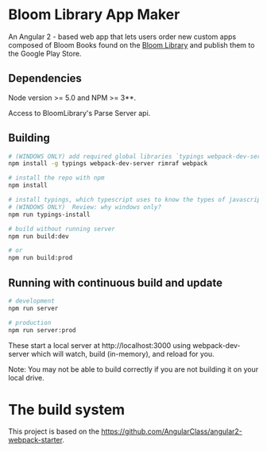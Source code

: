 # Bloom Library App Maker

An Angular 2 - based web app that lets users order new custom apps composed of Bloom Books found on the [Bloom Library](http://bloomlibrary.org) and publish them to the Google Play Store.

## Dependencies
Node version >= 5.0 and NPM >= 3**.

Access to BloomLibrary's Parse Server api.

## Building
```bash
# (WINDOWS ONLY) add required global libraries `typings webpack-dev-server rimraf webpack`
npm install -g typings webpack-dev-server rimraf webpack

# install the repo with npm
npm install

# install typings, which typescript uses to know the types of javascript libraries
# (WINDOWS ONLY)  Review: why windows only?
npm run typings-install

# build without running server
npm run build:dev

# or
npm run build:prod
```

## Running with continuous build and update

```bash
# development
npm run server

# production
npm run server:prod
```
These start a local server at http://localhost:3000 using webpack-dev-server which will watch, build (in-memory), and reload for you.

Note: You may not be able to build correctly if you are not building it on your local drive.

# The build system
This project is based on the https://github.com/AngularClass/angular2-webpack-starter.